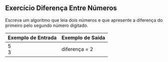 ## Exercício Diferença Entre Números
Escreva um algoritmo que leia dois números e que apresente a diferença do primeiro pelo segundo número digitado.

Exemplo de Entrada | Exemplo de Saída
:--- | :---
5<br />3 | diferença = 2

